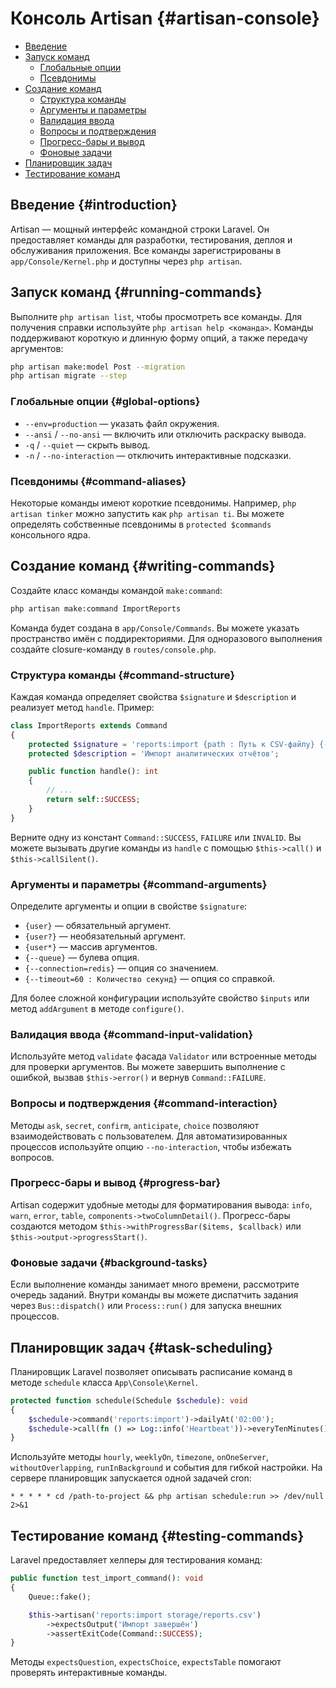 # Консоль Artisan {#artisan-console}

- [Введение](#introduction)
- [Запуск команд](#running-commands)
  - [Глобальные опции](#global-options)
  - [Псевдонимы](#command-aliases)
- [Создание команд](#writing-commands)
  - [Структура команды](#command-structure)
  - [Аргументы и параметры](#command-arguments)
  - [Валидация ввода](#command-input-validation)
  - [Вопросы и подтверждения](#command-interaction)
  - [Прогресс-бары и вывод](#progress-bar)
  - [Фоновые задачи](#background-tasks)
- [Планировщик задач](#task-scheduling)
- [Тестирование команд](#testing-commands)

## Введение {#introduction}

Artisan — мощный интерфейс командной строки Laravel. Он предоставляет команды для разработки, тестирования, деплоя и
обслуживания приложения. Все команды зарегистрированы в `app/Console/Kernel.php` и доступны через `php artisan`.

## Запуск команд {#running-commands}

Выполните `php artisan list`, чтобы просмотреть все команды. Для получения справки используйте `php artisan help <команда>`.
Команды поддерживают короткую и длинную форму опций, а также передачу аргументов:

```bash
php artisan make:model Post --migration
php artisan migrate --step
```

### Глобальные опции {#global-options}

- `--env=production` — указать файл окружения.
- `--ansi` / `--no-ansi` — включить или отключить раскраску вывода.
- `-q` / `--quiet` — скрыть вывод.
- `-n` / `--no-interaction` — отключить интерактивные подсказки.

### Псевдонимы {#command-aliases}

Некоторые команды имеют короткие псевдонимы. Например, `php artisan tinker` можно запустить как `php artisan ti`. Вы можете
определять собственные псевдонимы в `protected $commands` консольного ядра.

## Создание команд {#writing-commands}

Создайте класс команды командой `make:command`:

```bash
php artisan make:command ImportReports
```

Команда будет создана в `app/Console/Commands`. Вы можете указать пространство имён с поддиректориями. Для одноразового
выполнения создайте closure-команду в `routes/console.php`.

### Структура команды {#command-structure}

Каждая команда определяет свойства `$signature` и `$description` и реализует метод `handle`. Пример:

```php
class ImportReports extends Command
{
    protected $signature = 'reports:import {path : Путь к CSV-файлу} {--queue}';
    protected $description = 'Импорт аналитических отчётов';

    public function handle(): int
    {
        // ...
        return self::SUCCESS;
    }
}
```

Верните одну из констант `Command::SUCCESS`, `FAILURE` или `INVALID`. Вы можете вызывать другие команды из `handle` с помощью
`$this->call()` и `$this->callSilent()`.

### Аргументы и параметры {#command-arguments}

Определите аргументы и опции в свойстве `$signature`:

- `{user}` — обязательный аргумент.
- `{user?}` — необязательный аргумент.
- `{user*}` — массив аргументов.
- `{--queue}` — булева опция.
- `{--connection=redis}` — опция со значением.
- `{--timeout=60 : Количество секунд}` — опция со справкой.

Для более сложной конфигурации используйте свойство `$inputs` или метод `addArgument` в методе `configure()`.

### Валидация ввода {#command-input-validation}

Используйте метод `validate` фасада `Validator` или встроенные методы для проверки аргументов. Вы можете завершить выполнение
с ошибкой, вызвав `$this->error()` и вернув `Command::FAILURE`.

### Вопросы и подтверждения {#command-interaction}

Методы `ask`, `secret`, `confirm`, `anticipate`, `choice` позволяют взаимодействовать с пользователем. Для автоматизированных
процессов используйте опцию `--no-interaction`, чтобы избежать вопросов.

### Прогресс-бары и вывод {#progress-bar}

Artisan содержит удобные методы для форматирования вывода: `info`, `warn`, `error`, `table`, `components->twoColumnDetail()`.
Прогресс-бары создаются методом `$this->withProgressBar($items, $callback)` или `$this->output->progressStart()`.

### Фоновые задачи {#background-tasks}

Если выполнение команды занимает много времени, рассмотрите очередь заданий. Внутри команды вы можете диспатчить задания через
`Bus::dispatch()` или `Process::run()` для запуска внешних процессов.

## Планировщик задач {#task-scheduling}

Планировщик Laravel позволяет описывать расписание команд в методе `schedule` класса `App\Console\Kernel`.

```php
protected function schedule(Schedule $schedule): void
{
    $schedule->command('reports:import')->dailyAt('02:00');
    $schedule->call(fn () => Log::info('Heartbeat'))->everyTenMinutes();
}
```

Используйте методы `hourly`, `weeklyOn`, `timezone`, `onOneServer`, `withoutOverlapping`, `runInBackground` и события для
гибкой настройки. На сервере планировщик запускается одной задачей cron:

```cron
* * * * * cd /path-to-project && php artisan schedule:run >> /dev/null 2>&1
```

## Тестирование команд {#testing-commands}

Laravel предоставляет хелперы для тестирования команд:

```php
public function test_import_command(): void
{
    Queue::fake();

    $this->artisan('reports:import storage/reports.csv')
        ->expectsOutput('Импорт завершён')
        ->assertExitCode(Command::SUCCESS);
}
```

Методы `expectsQuestion`, `expectsChoice`, `expectsTable` помогают проверять интерактивные команды.
